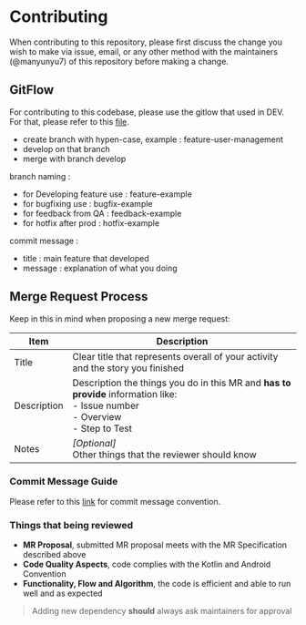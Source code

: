 # Contributing
When contributing to this repository, please first discuss the change you wish to make via issue, email, or any other method with the maintainers (@manyunyu7) of this repository before making a change.


## GitFlow
For contributing to this codebase, please use the gitlow that used in DEV. For that, please refer to this [file](/Gitflow.md).
- create branch with hypen-case, example : feature-user-management
- develop on that branch
- merge with branch develop

branch naming : 
- for Developing feature use : feature-example
- for bugfixing use : bugfix-example
- for feedback from QA : feedback-example
- for hotfix after prod : hotfix-example

commit message : 
- title : main feature that developed
- message : explanation of what you doing

## Merge Request Process
Keep in this in mind when proposing a new merge request:

| Item | Description | 
| ---- | ----------- |
| Title | Clear title that represents overall of your activity and the story you finished |
| Description | Description the things you do in this MR and **has to provide** information like: <br/>- Issue number<br/>- Overview<br/>- Step to Test |
| Notes | *[Optional]* <br/>Other things that the reviewer should know |

### Commit Message Guide
Please refer to this [link](https://gist.github.com/stephenparish/9941e89d80e2bc58a153) for commit message convention.

### Things that being reviewed
- **MR Proposal**, submitted MR proposal meets with the MR Specification described above
- **Code Quality Aspects**, code complies with the Kotlin and Android Convention
- **Functionality, Flow and Algorithm**, the code is efficient and able to run well and as expected

> Adding new dependency **should** always ask maintainers for approval

